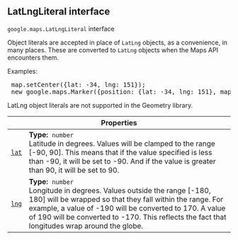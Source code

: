
<h2 id="LatLngLiteral">LatLngLiteral interface</h2>
<p>
<code><span itemprop="path">google.maps</span>.<span itemprop="name">LatLngLiteral</span></code>
interface
</p>
<p>Object literals are accepted in place of <code>LatLng</code> objects, as a convenience, in many places. These are converted to <code>LatLng</code> objects when the Maps API encounters them. </p><p> Examples: </p><pre><div class="devsite-code-button-wrapper"><div class="devsite-code-button gc-analytics-event material-icons devsite-dark-code-button" data-category="Site-Wide Custom Events" data-label="Dark Code Toggle" track-type="exampleCode" track-name="darkCodeToggle" data-tooltip-align="b,c" data-tooltip="Dark code theme" aria-label="Dark code theme" data-title="Dark code theme"></div></div> map.setCenter({lat: -34, lng: 151});<br> new google.maps.Marker({position: {lat: -34, lng: 151}, map: map}); </pre> <p class="note">LatLng object literals are not supported in the Geometry library.</p><p></p>
<div class="devsite-table-wrapper"><table class="properties responsive" summary="interface LatLngLiteral - Properties">
<thead>
<tr><th colspan="2">Properties</th>
</tr></thead>
<tbody>
<tr id="LatLngLiteral.lat">
<td itemprop="property"><code><a class="secret-link" href="#LatLngLiteral.lat"><span>lat</span></a></code></td>
<td><div><strong>Type:</strong>&nbsp; <code>number</code></div>
<div class="desc">Latitude in degrees. Values will be clamped to the range [-90, 90]. This means that if the value specified is less than -90, it will be set to -90. And if the value is greater than 90, it will be set to 90.</div></td>
</tr>
<tr id="LatLngLiteral.lng">
<td itemprop="property"><code><a class="secret-link" href="#LatLngLiteral.lng"><span>lng</span></a></code></td>
<td><div><strong>Type:</strong>&nbsp; <code>number</code></div>
<div class="desc">Longitude in degrees. Values outside the range [-180, 180] will be wrapped so that they fall within the range. For example, a value of -190 will be converted to 170. A value of 190 will be converted to -170. This reflects the fact that longitudes wrap around the globe.</div></td>
</tr>
</tbody>
</table></div>
